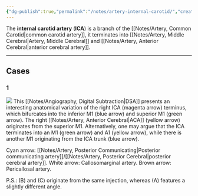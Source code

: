 ```yaml
---
{"dg-publish":true,"permalink":"/notes/artery-internal-carotid/","created":"2023-10-19T13:27:23.960-07:00","updated":"2023-12-19T16:47:12.631-08:00"}
---
```



The **internal carotid artery** (**ICA**) is a branch of the [[Notes/Artery, Common Carotid\|common carotid artery]], it terminates into [[Notes/Artery, Middle Cerebral\|Artery, Middle Cerebral]] and [[Notes/Artery, Anterior Cerebral\|anterior cerebral artery]].

---

## Cases 

### 1


![](https://i.imgur.com/KY5eyYy.jpg)
This [[Notes/Angiography, Digital Subtraction\|DSA]] presents an interesting anatomical variation of the right ICA (magenta arrow) terminus, which bifurcates into the inferior M1 (blue arrow) and superior M1 (green arrow). The right [[Notes/Artery, Anterior Cerebral\|ACA]] (yellow arrow) originates from the superior M1. Alternatively, one may argue that the ICA terminates into an M1 (green arrow) and A1 (yellow arrow), while there is another M1 originating from the ICA trunk (blue arrow).

Cyan arrow: [[Notes/Artery, Posterior Communicating\|Posterior communicating artery]]/[[Notes/Artery, Posterior Cerebral\|posterior cerebral artery]].
White arrow: Callosomarginal artery.
Brown arrow: Pericallosal artery.

P.S.: (B) and (C) originate from the same injection, whereas (A) features a slightly different angle.